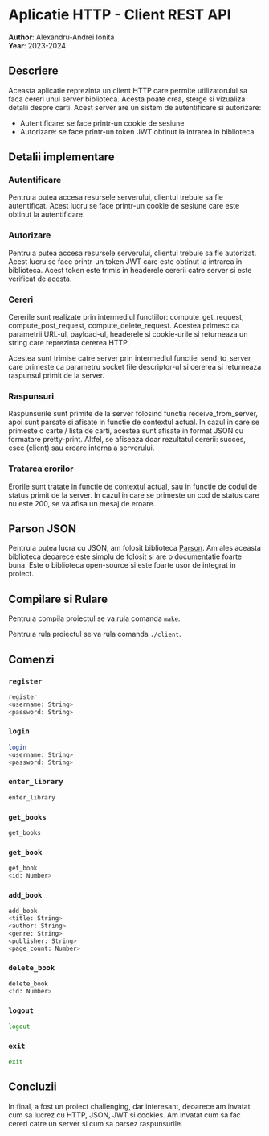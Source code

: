 # Aplicatie HTTP - Client REST API

**Author**: Alexandru-Andrei Ionita    
**Year**: 2023-2024 

## Descriere

Aceasta aplicatie reprezinta un client HTTP care permite utilizatorului sa faca
cereri unui server biblioteca. Acesta poate crea, sterge si vizualiza detalii
despre carti. Acest server are un sistem de autentificare si autorizare:

- Autentificare: se face printr-un cookie de sesiune
- Autorizare: se face printr-un token JWT obtinut la intrarea in biblioteca

## Detalii implementare

### Autentificare

Pentru a putea accesa resursele serverului, clientul trebuie sa fie autentificat.
Acest lucru se face printr-un cookie de sesiune care este obtinut la autentificare.

### Autorizare

Pentru a putea accesa resursele serverului, clientul trebuie sa fie autorizat.
Acest lucru se face printr-un token JWT care este obtinut la intrarea in biblioteca.
Acest token este trimis in headerele cererii catre server si este verificat de acesta.

### Cereri

Cererile sunt realizate prin intermediul functiilor: compute_get_request, compute_post_request,
compute_delete_request. Acestea primesc ca parametrii URL-ul, payload-ul, headerele si
cookie-urile si returneaza un string care reprezinta cererea HTTP.

Acestea sunt trimise catre server prin intermediul functiei send_to_server care primeste
ca parametru socket file descriptor-ul si cererea si returneaza raspunsul primit de la server.

### Raspunsuri

Raspunsurile sunt primite de la server folosind functia receive_from_server,
apoi sunt parsate si afisate in functie de contextul actual.
In cazul in care se primeste o carte / lista de carti, acestea
sunt afisate in format JSON cu formatare pretty-print. Altfel, se afiseaza doar rezultatul
cererii: succes, esec (client) sau eroare interna a serverului.

### Tratarea erorilor

Erorile sunt tratate in functie de contextul actual, sau in functie de codul
de status primit de la server. In cazul in care se primeste un cod de status
care nu este 200, se va afisa un mesaj de eroare.

## Parson JSON

Pentru a putea lucra cu JSON, am folosit biblioteca [Parson](https://github.com/kgabis/parson).
Am ales aceasta biblioteca deoarece este simplu de folosit si are o documentatie
foarte buna. Este o biblioteca open-source si este foarte usor de integrat in proiect.

## Compilare si Rulare

Pentru a compila proiectul se va rula comanda `make`.

Pentru a rula proiectul se va rula comanda `./client`.

## Comenzi

### `register`

```bash
register
<username: String>
<password: String>
```

### `login`

```bash
login
<username: String>
<password: String>
```

### `enter_library`

```bash
enter_library
```

### `get_books`

```bash
get_books
```

### `get_book`

```bash
get_book
<id: Number>
```

### `add_book`

```bash
add_book
<title: String>
<author: String>
<genre: String>
<publisher: String>
<page_count: Number>
```

### `delete_book`

```bash
delete_book
<id: Number>
```

### `logout`

```bash
logout
```

### `exit`

```bash
exit
```

## Concluzii

In final, a fost un proiect challenging, dar interesant, deoarece
am invatat cum sa lucrez cu HTTP, JSON, JWT si cookies. Am invatat
cum sa fac cereri catre un server si cum sa parsez raspunsurile.
